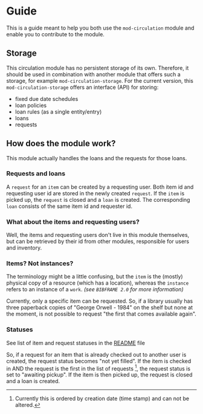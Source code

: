 # Guide

This is a guide meant to help you both use the `mod-circulation` module and
enable you to contribute to the module.

## Storage

This circulation module has no persistent storage of its own. Therefore, it
should be used in combination with another module that offers such a storage,
for example `mod-circulation-storage`. For the current version, this
`mod-circulation-storage` offers an interface (API) for storing:
* fixed due date schedules
* loan policies
* loan rules (as a single entity/entry)
* loans
* requests

## How does the module work?

This module actually handles the loans and the requests for those loans.

### Requests and loans

A `request` for an `item` can be created by a requesting user. Both item id and
requesting user id are stored in the newly created `request`. If the `item` is picked up,
the `request` is closed and a `loan` is created. The corresponding `loan` consists
of the same item id and requester id.

### What about the items and requesting users?

Well, the items and requesting users don't live in this module themselves, but can
be retrieved by their id from other modules, responsible for users and
inventory.

### Items? Not instances?

The terminology might be a little confusing, but the `item` is the (mostly)
physical copy of a resource (which has a location), whereas the `instance`
refers to an instance of a `work`. *(see `BIBFRAME 2.0` for more information)*

Currently, only a specific item can be requested. So, if a library usually has
three paperback copies of "George Orwell - 1984" on the shelf but none at the
moment, is not possible to request "the first that comes available again".

### Statuses

See list of item and request statuses in the [README](../README.md) file

So, if a request for an item that is already checked out to another user
is created, the request status becomes "not yet filled". If the item is checked
in AND the request is the first in the list of requests [^1], the request status
is set to "awaiting pickup". If the item is then picked up, the request is
closed and a loan is created.

[^1]: Currently this is ordered by creation date (time stamp) and can not be
altered.

